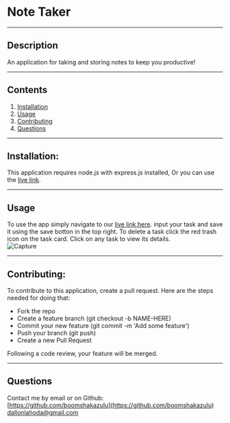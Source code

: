 # Note Taker

  
  
---

## Description

  An application for taking and storing notes to keep you productive!

---
## Contents
1. [Installation](#installation)
2. [Usage](#usage)
3. [Contributing](#contributing)
4. [Questions](#questions)
  
---

## Installation:

  This application requires node.js with express.js installed, Or you can use the [live link](https://ancient-hollows-40041-da3021b3336d.herokuapp.com/).
  
---

## Usage

  To use the app simply navigate to our [live link here](https://ancient-hollows-40041-da3021b3336d.herokuapp.com/). input your task and save it using the save botton in the top right. To delete a task click the red trash icon on the task card. Click on any task to view its details.<br>
  ![Capture](https://github.com/boomshakazulu/note-taker/assets/120769113/689c3737-7ee5-4739-82b2-3b48a4011d32)


---

## Contributing:
  
  To contribute to this application, create a pull request.
  Here are the steps needed for doing that:
  - Fork the repo
  - Create a feature branch (git checkout -b NAME-HERE)
  - Commit your new feature (git commit -m 'Add some feature')
  - Push your branch (git push)
  - Create a new Pull Request

  Following a code review, your feature will be merged.


---


## Questions

  Contact me by email or on Github:<br>
  [https://github.com/boomshakazulu](https://github.com/boomshakazulu)<br>
  [dallonlahoda@gmail.com](dallonlahoda@gmail.com)
